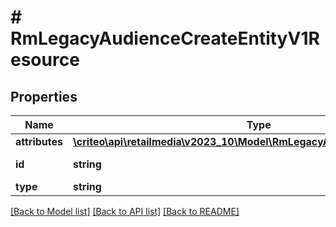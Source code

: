 # # RmLegacyAudienceCreateEntityV1Resource

## Properties

Name | Type | Description | Notes
------------ | ------------- | ------------- | -------------
**attributes** | [**\criteo\api\retailmedia\v2023_10\Model\RmLegacyAudienceCreateEntityV1**](RmLegacyAudienceCreateEntityV1.md) |  | [optional]
**id** | **string** | Id of the entity | [optional]
**type** | **string** |  | [optional]

[[Back to Model list]](../../README.md#models) [[Back to API list]](../../README.md#endpoints) [[Back to README]](../../README.md)
